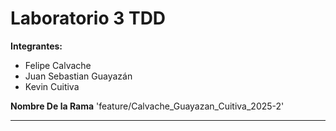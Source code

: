 # Laboratorio 3 TDD

**Integrantes:**
- Felipe Calvache
- Juan Sebastian Guayazán
- Kevin Cuitiva

**Nombre De la Rama**
'feature/Calvache_Guayazan_Cuitiva_2025-2'

---
